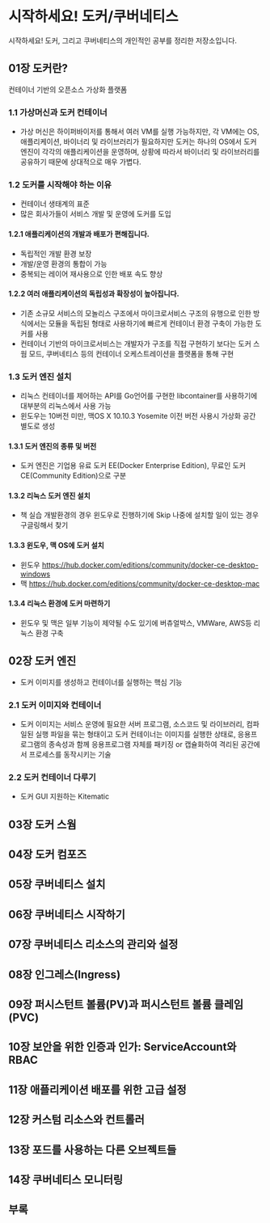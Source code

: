 # 시작하세요! 도커/쿠버네티스
 시작하세요! 도커, 그리고 쿠버네티스의 개인적인 공부를 정리한 저장소입니다.

## 01장 도커란?
컨테이너 기반의 오픈소스 가상화 플랫폼
### 1.1 가상머신과 도커 컨테이너
- 가상 머신은 하이퍼바이저를 통해서 여러 VM를 실행 가능하지만, 각 VM에는 OS, 애플리케이션, 바이너리 및 라이브러리가 필요하지만 도커는 하나의 OS에서 도커 엔진이 각각의 애플리케이션을 운영하며, 상황에 따라서 바이너리 및 라이브러리를 공유하기 때문에 상대적으로 매우 가볍다.
### 1.2 도커를 시작해야 하는 이유
- 컨테이너 생태계의 표준
- 많은 회사가들이 서비스 개발 및 운영에 도커를 도입
#### 1.2.1 애플리케이션의 개발과 배포가 편해집니다.
- 독립적인 개발 환경 보장
- 개발/운영 환경의 통합이 가능
- 중복되는 레이어 재사용으로 인한 배포 속도 향상
#### 1.2.2 여러 애플리케이션의 독립성과 확장성이 높아집니다.
- 기존 소규모 서비스의 모놀리스 구조에서 마이크로서비스 구조의 유행으로 인한 방식에서는 모듈을 독립된 형태로 사용하기에 빠르게 컨테이너 환경 구축이 가능한 도커를 사용
- 컨테이너 기반의 마이크로서비스는 개발자가 구조를 직접 구현하기 보다는 도커 스웜 모드, 쿠버네티스 등의 컨테이너 오케스트레이션을 플랫폼을 통해 구현 
### 1.3 도커 엔진 설치
- 리눅스 컨테이너를 제어하는 API를 Go언어를 구현한 libcontainer를 사용하기에 대부분의 리눅스에서 사용 가능
- 윈도우는 10버전 미만, 맥OS X 10.10.3 Yosemite 이전 버전 사용시 가상화 공간 별도로 생성
#### 1.3.1 도커 엔진의 종류 및 버전
- 도커 엔진은 기업용 유료 도커 EE(Docker Enterprise Edition), 무료인 도커 CE(Community Edition)으로 구분
#### 1.3.2 리눅스 도커 엔진 설치
- 책 실습 개발환경의 경우 윈도우로 진행하기에 Skip 나중에 설치할 일이 있는 경우 구글링해서 찾기
#### 1.3.3 윈도우, 맥 OS에 도커 설치
- 윈도우 https://hub.docker.com/editions/community/docker-ce-desktop-windows
- 맥 https://hub.docker.com/editions/community/docker-ce-desktop-mac
#### 1.3.4 리눅스 환경에 도커 마련하기
- 윈도우 및 맥은 일부 기능이 제약될 수도 있기에 버츄얼박스, VMWare, AWS등 리눅스 환경 구축
## 02장 도커 엔진
- 도커 이미지를 생성하고 컨테이너를 실행하는 핵심 기능
### 2.1 도커 이미지와 컨테이너
- 도커 이미지는 서비스 운영에 필요한 서버 프로그램, 소스코드 및 라이브러리, 컴파일된 실행 파일을 묶는 형태이고 도커 컨테이너는 이미지를 실행한 상태로, 응용프로그램의 종속성과 함께 응용프로그램 자체를 패키징 or 캡슐화하여 격리된 공간에서 프로세스를 동작시키는 기술
### 2.2 도커 컨테이너 다루기
- 도커 GUI 지원하는 Kitematic

## 03장 도커 스웜
## 04장 도커 컴포즈
## 05장 쿠버네티스 설치
## 06장 쿠버네티스 시작하기
## 07장 쿠버네티스 리소스의 관리와 설정
## 08장 인그레스(Ingress)
## 09장 퍼시스턴트 볼륨(PV)과 퍼시스턴트 볼륨 클레임(PVC)
## 10장 보안을 위한 인증과 인가: ServiceAccount와 RBAC
## 11장 애플리케이션 배포를 위한 고급 설정
## 12장 커스텀 리소스와 컨트롤러
## 13장 포드를 사용하는 다른 오브젝트들
## 14장 쿠버네티스 모니터링
## 부록
